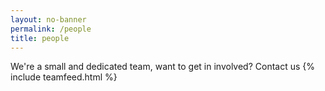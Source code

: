 ```yaml
---
layout: no-banner
permalink: /people
title: people
---
```

We're a small and dedicated team, want to get in involved? Contact us
{% include teamfeed.html %}